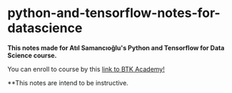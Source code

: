 # python-and-tensorflow-notes-for-datascience

**This notes made for Atıl Samancıoğlu's Python and Tensorflow for Data Science course.**

You can enroll to course by this [link to BTK Academy!](https://www.btkakademi.gov.tr/portal/course/veri-bilimi-icin-python-ve-tensorflow-11705#!/about)

**This notes are intend to be instructive.
